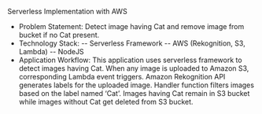 Serverless Implementation with AWS
- Problem Statement: Detect image having Cat and remove image from bucket if no Cat present.
- Technology Stack:
-- Serverless Framework
-- AWS (Rekognition, S3, Lambda)
-- NodeJS
- Application Workflow:
This application uses serverless framework to detect images having Cat. When any image is uploaded to Amazon S3, corresponding Lambda event triggers. Amazon Rekognition API generates labels for the uploaded image. Handler function filters images based on the label named ‘Cat’. Images having Cat remain in S3 bucket while images without Cat get deleted from S3 bucket. 
